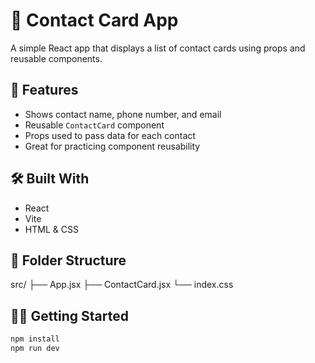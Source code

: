 # 📇 Contact Card App
A simple React app that displays a list of contact cards using props and reusable components.

## 🚀 Features

- Shows contact name, phone number, and email
- Reusable `ContactCard` component
- Props used to pass data for each contact
- Great for practicing component reusability

## 🛠️ Built With

- React
- Vite
- HTML & CSS

## 📂 Folder Structure

src/
├── App.jsx
├── ContactCard.jsx
└── index.css

## 🧑‍💻 Getting Started

```bash
npm install
npm run dev
```
